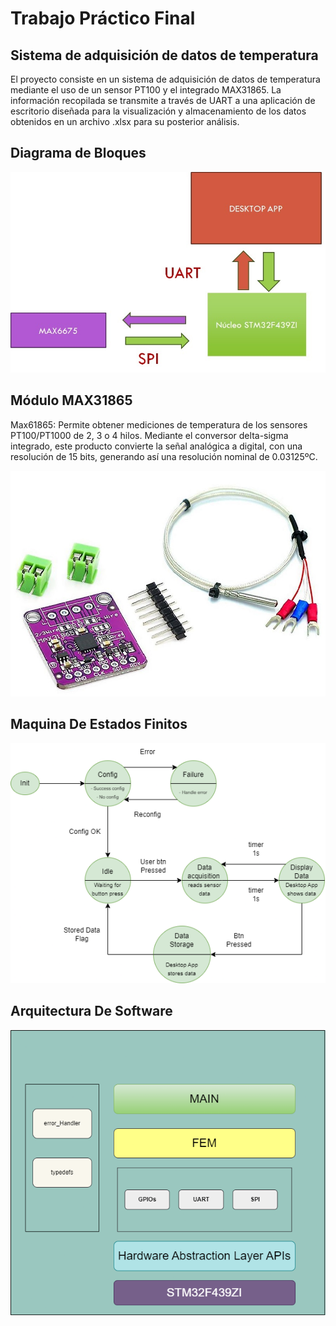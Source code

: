 # __Trabajo Práctico Final__
## Sistema de adquisición de datos de temperatura

El proyecto consiste en un sistema de adquisición de datos de temperatura mediante el uso de un sensor PT100 y el integrado MAX31865. La información recopilada se transmite a través de UART a una aplicación de escritorio diseñada para la visualización y almacenamiento de los datos obtenidos en un archivo .xlsx para su posterior análisis.

## Diagrama de Bloques
![](./media/img/Diagrama%20de%20bloques.jpg)


## Módulo MAX31865
Max61865: Permite obtener mediciones de temperatura de los sensores PT100/PT1000 de 2, 3 o 4 hilos. Mediante el conversor delta-sigma integrado, este producto convierte la señal analógica a digital, con una resolución de 15 bits, generando así una resolución nominal de 0.03125ºC.

![](./media/img/max31865.jpg)

## Maquina De Estados Finitos
![](./media/img/FEM.png)

## Arquitectura De Software
![](./media/img/Arquitectura%20de%20software.png)